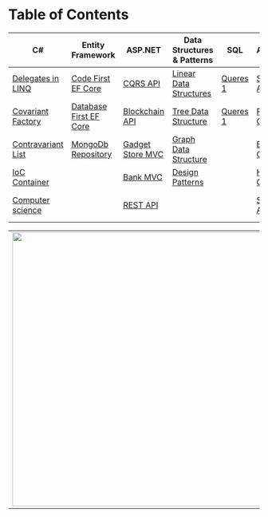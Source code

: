 # Table of Contents

C#           | Entity Framework | ASP.NET       | Data Structures & Patterns | SQL           | Algorithms    | Other
------------ | -------------    | ------------- | -------------              | ------------- | ------------- | -------------
[Delegates in LINQ](https://github.com/kolosovpetro/DelegatesInLINQ) | [Code First EF Core](https://github.com/kolosovpetro/CodeFirstEntityFrameworkCore) | [CQRS API](https://github.com/kolosovpetro/CQRS-Api) | [Linear Data Structures](https://github.com/kolosovpetro/Data-Structures) | [Queres 1](https://github.com/kolosovpetro/Rental-SQL-Database) | [Sort Algorithms](https://github.com/kolosovpetro/Sort-Algorithms) | [Quizes](https://github.com/kolosovpetro/Computer-Science-Quizlet)
[Covariant Factory](https://github.com/kolosovpetro/CovariantFactory) | [Database First EF Core](https://github.com/kolosovpetro/DatabaseFirstEntityFrameworkCore) | [Blockchain API](https://github.com/kolosovpetro/Blockchain-Api) | [Tree Data Structure](https://github.com/kolosovpetro/Tree-Algorithms) | [Queres 1](https://github.com/kolosovpetro/Rental-SQL-Database) | [RPN Calculator](https://github.com/kolosovpetro/RpnCalculator) | [Codewars](https://github.com/kolosovpetro/Code-Wars)
[Contravariant List](https://github.com/kolosovpetro/ContravariantList) | [MongoDb Repository](https://github.com/kolosovpetro/MongoDb-Repository) | [Gadget Store MVC](https://github.com/kolosovpetro/Gadget-Store-MVC) | [Graph Data Structure](https://github.com/kolosovpetro/Graph-Algorithms) | | [Bit Converter](https://github.com/kolosovpetro/Bit-Converter) | [Console Snake](https://github.com/kolosovpetro/ConsoleSnake)
[IoC Container](https://github.com/kolosovpetro/IoC-Container) | | [Bank MVC](https://github.com/kolosovpetro/BankMVC) | [Design Patterns](https://github.com/kolosovpetro/Design-Patterns) | | [Html Code Generator](https://github.com/kolosovpetro/Html-Code-Generator) | [Flash Cards](https://github.com/kolosovpetro/Flash-Cards)
[Computer science](https://github.com/kolosovpetro/Computer-Science) | | [REST API](https://github.com/kolosovpetro/Rest-Api) | | | [Search Algorithms](https://github.com/kolosovpetro/Search-Algorithms) | [Old Gadget Strore](https://github.com/kolosovpetro/Gadget-Store)

<center>
  <table>
  <tr>
      <td><img width="550px" align="left" src="https://github-readme-stats.vercel.app/api?username=kolosovpetro&show_icons=true&hide_border=true&count_private=true&layout=compact" /></td>
      <td><img width="550px" align="left" src="https://github-readme-stats.vercel.app/api/top-langs/?username=kolosovpetro&hide=html&layout=compact" /></td>
  </tr>   
</table>
</center>
